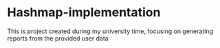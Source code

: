 # Hashmap-implementation
This is project created during my university time, focusing on generating reports from the provided user data

